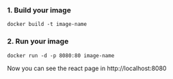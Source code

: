 ### 1. Build your image

```
docker build -t image-name
```

### 2. Run your image

```
docker run -d -p 8080:80 image-name
```

Now you can see the react page in http://localhost:8080
